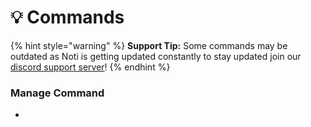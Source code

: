 # 💡 Commands

{% hint style="warning" %}
**Support Tip:** Some commands may be outdated as Noti is getting updated constantly to stay updated join our [discord support server](https://notibot.app/support)!
{% endhint %}

### Manage Command

*

